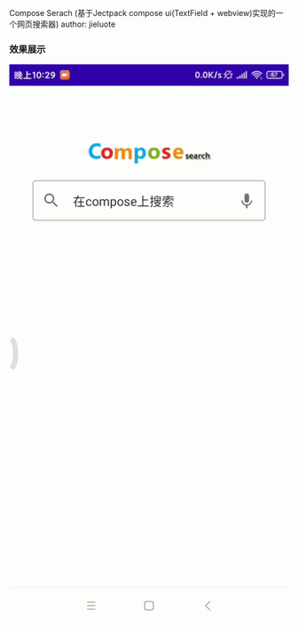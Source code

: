 Compose Serach (基于Jectpack compose ui(TextField + webview)实现的一个网页搜索器)
author: jieluote

### 效果展示 ###
![image](https://github.com/jieluote/compose/blob/main/compose_search.gif)